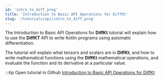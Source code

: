 ```yaml
---
id: 'intro_to_diff_prog'
title: 'Introduction to Basic API Operations for DiffKt'
slug: '/tutorials/api/intro_to_diff_prog'
---
```

The Introduction to Basic API Operations for **DiffKt** tutorial will explain how to use the 
**DiffKT** API to write Kotlin programs using automatic differentiation.

The tutorial will explain what tensors and scalars are in **DiffKt**, and how to write 
mathematical functions using the **DiffKt** mathematical operations, and evaluate 
the function and its derivative at a particular value.

:::tip Open tutorial in Github
[Introduction to Basic API Operations for DiffKt](https://github.com/facebookresearch/diffkt.preopen/blob/main/tutorials/intro_to_differentiable_programming.ipynb)